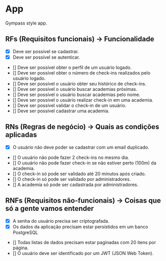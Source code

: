 # App

Gympass style app.

## RFs (Requisitos funcionais) -> Funcionalidade

- [x] Deve ser possível se cadastrar.
- [x] Deve ser possível se autenticar.
- [] Deve ser possível obter o perfil de um usuário logado.
- [] Deve ser possível obter o número de check-ins realizados pelo usuário logado.
- [] Deve ser possível o usuário obter seu histórico de check-ins.
- [] Deve ser possível o usuário buscar academias próximas.
- [] Deve ser possível o usuário buscar academias pelo nome.
- [] Deve ser possível o usuário realizar check-in em uma academia.
- [] Deve ser possível validar o check-in de um usuário.
- [] Deve ser possível cadastrar uma academia.

## RNs (Regras de negócio) -> Quais as condições aplicadas

- [x] O usuário não deve poder se cadastrar com um email duplicado.
- [] O usuário não pode fazer 2 check-ins no mesmo dia.
- [] O usuário não pode fazer check-in se não estiver perto (100m) da academia.
- [] O check-in só pode ser validado até 20 minutos após criado.
- [] O check-in só pode ser validado por administradores.
- [] A academia só pode ser cadastrada por administradores.

## RNFs (Requisitos não-funcionais) -> Coisas que só a gente vamos entender

- [x] A senha do usuário precisa ser criptografada.
- [x] Os dados da aplicação precisam estar persistidos em um banco PostgreSQL
- [] Todas listas de dados precisam estar paginadas com 20 itens por página.
- [] O usuário deve ser identificado por um JWT (JSON Web Token).